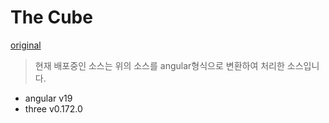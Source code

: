 # The Cube

[original](https://codepen.io/bsehovac/pen/EMyWVv)

> 현재 배포중인 소스는 위의 소스를 angular형식으로 변환하여 처리한 소스입니다. <br>
- angular v19
- three v0.172.0

